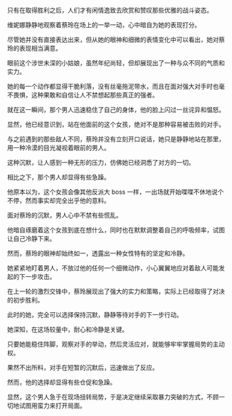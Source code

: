 只有在取得胜利之后，人们才有闲情逸致去欣赏和赞叹那些优雅的战斗姿态。

维妮娜静静地观察着蔡玲在场上的一举一动，心中暗自为她的表现打分。

尽管她并没有直接表达出来，但从她的眼神和细微的表情变化中可以看出，她对蔡玲的表现相当满意。

眼前这个涉世未深的小姑娘，虽然年纪尚轻，但却展现出了一种与众不同的气质和实力。

她的每一个动作都显得干脆利落，没有丝毫拖泥带水，而且在面对强大对手时也毫不畏惧，这种果敢和自信让人不禁想起那些真正的强者。

就在这一瞬间，那个男人迅速稳住了自己的身体，他的脸上闪过一丝诧异和愠怒。

显然，他已经意识到，站在他面前的这个女孩，绝对不是那种容易被击败的对手。

与之前遇到的那些敌人不同，蔡玲并没有立刻开口说话，她只是静静地站在那里，用一种冷漠的目光凝视着眼前的男人。

这种沉默，让人感到一种无形的压力，仿佛她已经洞悉了对方的一切。

相比之下，那个男人却显得有些急躁。

他原本以为，这个女孩会像其他反派大 boss 一样，一出场就开始喋喋不休地说个不停，然而事实却完全出乎他的意料。

面对蔡玲的沉默，男人心中不禁有些慌乱。

他暗自琢磨着这个女孩到底在想什么，同时也在默默调整着自己的呼吸频率，试图让自己冷静下来。

然而，蔡玲的眼神却始终如一，透露出一种女性特有的坚定和冷静。

她紧紧地盯着男人，不放过他的任何一个细微动作，小心翼翼地应对着敌人可能发起的下一步攻击。

在上一轮的激烈交锋中，蔡玲展现出了强大的实力和策略，实际上已经取得了对决的初步胜利。

此时的她，完全可以选择保持沉默，静静等待对手的下一步行动。

她深知，在这场较量中，耐心和冷静是关键。

只要她能稳住阵脚，观察对手的举动，然后灵活应对，就能够牢牢掌握局势的主动权。

果然不出所料，对手在短暂的沉默后，迅速做出了反应。

然而，他的选择却显得有些仓促和急躁。

显然，这个男人急于在现场扭转局势，于是决定继续采取暴力突破的方式，不顾一切地试图用蛮力来打开局面。




